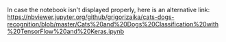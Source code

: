 In case the notebook isn't displayed properly, here is an alternative link: https://nbviewer.jupyter.org/github/grigorizaika/cats-dogs-recognition/blob/master/Cats%20and%20Dogs%20Classification%20with%20TensorFlow%20and%20Keras.ipynb
